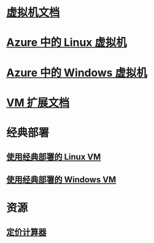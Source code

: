 # [虚拟机文档](index.md)

# [Azure 中的 Linux 虚拟机](linux/overview.md)
# [Azure 中的 Windows 虚拟机](windows/overview.md)
# [VM 扩展文档](extensions/overview.md)
# 经典部署
## [使用经典部署的 Linux VM](linux/overview.md?toc=%2fvirtual-machines%2flinux%2fclassic%2ftoc.json)
## [使用经典部署的 Windows VM](windows/overview.md?toc=%2fvirtual-machines%2fwindows%2fclassic%2ftoc.json)
# 资源
## [定价计算器](https://www.azure.cn/pricing/calculator/)
<!--ms.date: 06/25/2018 -->